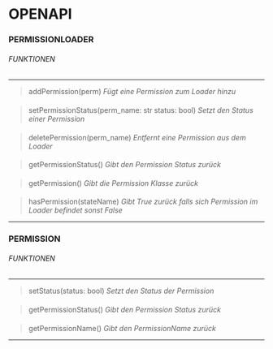# OPENAPI

### PERMISSIONLOADER

###### FUNKTIONEN

---

> addPermission(perm) *Fügt eine Permission zum Loader hinzu*
####
> setPermissionStatus(perm_name: str status: bool) *Setzt den Status einer Permission*
####
> deletePermission(perm_name) *Entfernt eine Permission aus dem Loader*
####
> getPermissionStatus() *Gibt den Permission Status zurück*
####
> getPermission() *Gibt die Permission Klasse zurück*
####
> hasPermission(stateName) *Gibt True zurück falls sich Permission im Loader befindet sonst False*


---


### PERMISSION

###### FUNKTIONEN

---

> setStatus(status: bool) *Setzt den Status der Permission*
####
> getPermissionStatus() *Gibt den Permission Status zurück*
####
> getPermissionName() *Gibt den PermissionName zurück*

---